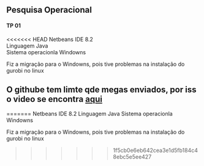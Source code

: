 ## Pesquisa Operacional 
#### TP 01

<<<<<<< HEAD
Netbeans IDE 8.2 <br>
Linguagem Java <br>
Sistema operacionla Windowns <br>

Fiz a migração para o Windowns, pois tive problemas na instalação do gurobi no linux <br>

## O githube tem limte qde megas enviados, por iss o video se encontra <a href="https://drive.google.com/file/d/1ElJLdGlhQKGVp72afYGCp_UTcMFjT5hz/view?usp=sharing">aqui</a>
=======
Netbeans IDE 8.2
Linguagem Java
Sistema operacionla Windowns

Fiz a migração para o Windowns, pois tive problemas na instalação do gurobi no linux
>>>>>>> 1f5cb0e6eb642cea3e1d5fb184c48ebc5e5ee427
